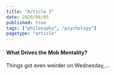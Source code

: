 ```yaml
---
title: "Article 3"
date: 2020/06/05
published: true
tags: ["philosophy", "psychology"]
pagetype: "article"
---
```


#### What Drives the Mob Mentality?

Things got even weirder on Wednesday,...